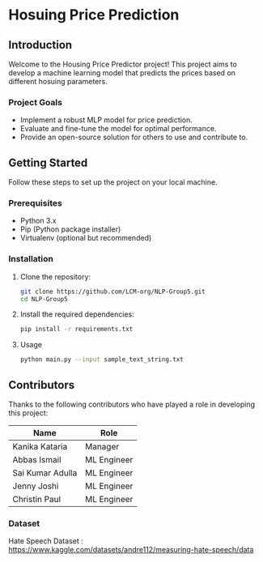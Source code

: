 # Hosuing Price Prediction

## Introduction

Welcome to the Housing Price Predictor project! This project aims to develop a machine learning model that predicts the prices based on different hosuing parameters.

### Project Goals

- Implement a robust MLP model for price prediction.
- Evaluate and fine-tune the model for optimal performance.
- Provide an open-source solution for others to use and contribute to.

## Getting Started

Follow these steps to set up the project on your local machine.

### Prerequisites

- Python 3.x
- Pip (Python package installer)
- Virtualenv (optional but recommended)

### Installation

1. Clone the repository:

   ```bash
   git clone https://github.com/LCM-org/NLP-Group5.git
   cd NLP-Group5

2. Install the required dependencies:

    ```bash
    pip install -r requirements.txt

3. Usage

    ```bash
    python main.py --input sample_text_string.txt


## Contributors

Thanks to the following contributors who have played a role in developing this project:

| Name              | Role         
| ----------------- | ------------- |
| Kanika Kataria   |  Manager | 
| Abbas Ismail      | ML Engineer    |
| Sai Kumar Adulla   | ML Engineer      |
| Jenny Joshi   | ML Engineer           |
| Christin Paul   | ML Engineer   |


### Dataset
Hate Speech Dataset : https://www.kaggle.com/datasets/andre112/measuring-hate-speech/data
